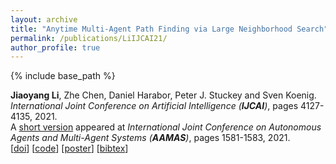 ```yaml
---
layout: archive
title: "Anytime Multi-Agent Path Finding via Large Neighborhood Search"
permalink: /publications/LiIJCAI21/
author_profile: true
---
```


{% include base_path %}
 
**Jiaoyang Li**, Zhe Chen, Daniel Harabor, Peter J. Stuckey and Sven Koenig.       
<i>International Joint Conference on Artificial Intelligence (**IJCAI**)</i>, pages 4127-4135, 2021.         
A [short version](http://www.ifaamas.org/Proceedings/aamas2021/pdfs/p1581.pdf "Download pdf") appeared at <i>International Joint Conference on Autonomous Agents and Multi-Agent Systems (**AAMAS**)</i>, pages 1581-1583, 2021.  
[[doi](https://www.ijcai.org/proceedings/2021/568)]
[[code](https://github.com/Jiaoyang-Li/MAPF-LNS)] 
[[poster](https://jiaoyang-li.github.io/files/posters/MAPF-LNS-poster.pdf "Download poster")] 
[<a href="javascript:void(0)" onclick="(function(target, id) { if ($('#' + id).css('display') == 'block') { $('#' + id).hide('fast'); $(target).text('bibtex') } else { $('#' + id).show('fast'); $(target).text('bibtex▲') } })(this, 'bibtex-LiIJCAI21');">bibtex</a>]
<div id="bibtex-LiIJCAI21" style="display:none">
<pre>@inproceedings{LiIJCAI21,
  author    = {Jiaoyang Li and Zhe Chen and Daniel Harabor and Peter J. Stuckey and Sven Koenig},
  title     = {Anytime Multi-Agent Path Finding via Large Neighborhood Search},
  booktitle = {Proceedings of the International Joint Conference on Artificial Intelligence (IJCAI)},
  pages     = {4127--4135},
  year      = {2021}
}
</pre></div>  
